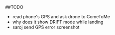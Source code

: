 ##TODO
- read phone's GPS and ask drone to ComeToMe
- why does it show DRIFT mode while landing
- saroj send GPS error screenshot